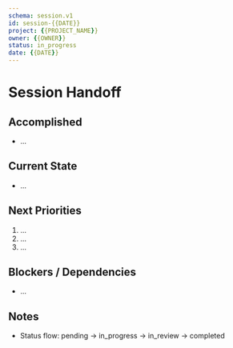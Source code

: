 ```yaml
---
schema: session.v1
id: session-{{DATE}}
project: {{PROJECT_NAME}}
owner: {{OWNER}}
status: in_progress
date: {{DATE}}
---
```


# Session Handoff

## Accomplished
- …

## Current State
- …

## Next Priorities
1. …
2. …
3. …

## Blockers / Dependencies
- …

## Notes
- Status flow: pending → in_progress → in_review → completed

